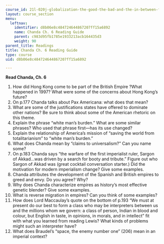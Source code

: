 ```yaml
---
course_id: 21l-020j-globalization-the-good-the-bad-and-the-in-between-fall-2016
layout: course_section
menu:
  leftnav:
    identifier: d8b06e8c484724644867207ff15a6892
    name: Chanda Ch. 6 Reading Guide
    parent: c983d95fb1785e1933213acb164435d3
    weight: 90
parent_title: Readings
title: Chanda Ch. 6 Reading Guide
type: course
uid: d8b06e8c484724644867207ff15a6892

---
```


**Read Chanda, Ch. 6**

1.  How did Hong Kong come to be part of the British Empire ?What happened in 1997? What were some of the concerns about Hong Kong’s future?
2.  On p.177 Chanda talks about Pax Americana: what does that mean?
3.  What are some of the justifications states have offered to dominate other nations? Be sure to think about some of the American rhetoric on this theme.
4.  Explain the phrase “white man’s burden.” What are some similar phrases? Who used that phrase first—has its use changed?
5.  Explain the relationship of America’s mission of “saving the world from totalitarianism” to “white man’s burden.”
6.  What does Chanda mean by “claims to universalism?” Can you name some?
7.  On p.183 Chanda says “the warfare of the first imperialist ruler, Sargon of Akkad...was driven by a search for booty and tribute.” Figure out who Sargon of Akkad was (great cocktail conversation starter.) Did the motivation for modern imperialism change? Give some examples.
8.  Chanda attributes the development of the Spanish and British empires to greed and envy. Do you agree? Why?
9.  Why does Chanda characterize empires as history’s most effective genetic blender? Give some examples.
10.  What is reverse migration in empires? Can you think of some examples?
11.  How does Lord Maccaulay’s quote on the bottom of p.193 “We must at present do our best to form a class who may be interpreters between us and the millions whom we govern: a class of person, Indian in blood and colour, but English in taste, in opinions, in morals, and in intellect” fit with what you learned from reading Lewis? What kinds of problems might such an interpreter have?
12.  What does Braudel’s “space, the enemy number one” (206) mean in an imperial context?